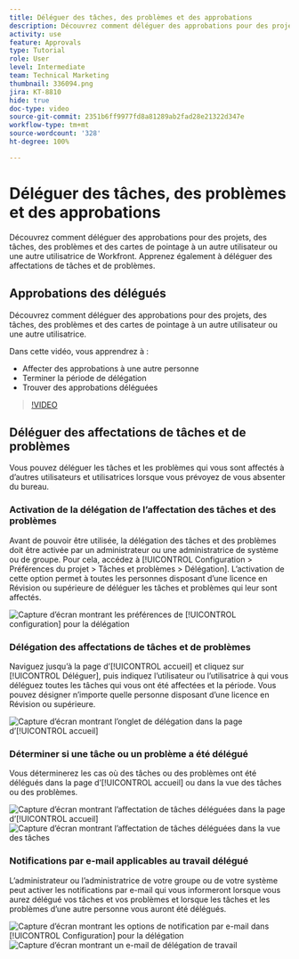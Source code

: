 ```yaml
---
title: Déléguer des tâches, des problèmes et des approbations
description: Découvrez comment déléguer des approbations pour des projets, des tâches, des problèmes et des cartes de pointage à un autre utilisateur ou une autre utilisatrice de Workfront. Apprenez également à déléguer des affectations de tâches et de problèmes.
activity: use
feature: Approvals
type: Tutorial
role: User
level: Intermediate
team: Technical Marketing
thumbnail: 336094.png
jira: KT-8810
hide: true
doc-type: video
source-git-commit: 2351b6ff9977fd8a81289ab2fad28e21322d347e
workflow-type: tm+mt
source-wordcount: '328'
ht-degree: 100%

---
```


# Déléguer des tâches, des problèmes et des approbations

Découvrez comment déléguer des approbations pour des projets, des tâches, des problèmes et des cartes de pointage à un autre utilisateur ou une autre utilisatrice de Workfront. Apprenez également à déléguer des affectations de tâches et de problèmes.

## Approbations des délégués

Découvrez comment déléguer des approbations pour des projets, des tâches, des problèmes et des cartes de pointage à un autre utilisateur ou une autre utilisatrice.

Dans cette vidéo, vous apprendrez à :

* Affecter des approbations à une autre personne
* Terminer la période de délégation
* Trouver des approbations déléguées

>[!VIDEO](https://video.tv.adobe.com/v/336094/?quality=12&learn=on)

<!---
learn more URLS
Delegate approval request
--->

## Déléguer des affectations de tâches et de problèmes

Vous pouvez déléguer les tâches et les problèmes qui vous sont affectés à d’autres utilisateurs et utilisatrices lorsque vous prévoyez de vous absenter du bureau.

### Activation de la délégation de l’affectation des tâches et des problèmes

Avant de pouvoir être utilisée, la délégation des tâches et des problèmes doit être activée par un administrateur ou une administratrice de système ou de groupe. Pour cela, accédez à [!UICONTROL Configuration > Préférences du projet > Tâches et problèmes > Délégation]. L’activation de cette option permet à toutes les personnes disposant d’une licence en Révision ou supérieure de déléguer les tâches et problèmes qui leur sont affectés.

![Capture d’écran montrant les préférences de [!UICONTROL configuration] pour la délégation](assets/delegation-1.png)

### Délégation des affectations de tâches et de problèmes

Naviguez jusqu’à la page d’[!UICONTROL accueil] et cliquez sur [!UICONTROL Déléguer], puis indiquez l’utilisateur ou l’utilisatrice à qui vous déléguez toutes les tâches qui vous ont été affectées et la période. Vous pouvez désigner n’importe quelle personne disposant d’une licence en Révision ou supérieure.

![Capture d’écran montrant l’onglet de délégation dans la page d’[!UICONTROL accueil]](assets/delegation-2.png)

### Déterminer si une tâche ou un problème a été délégué

Vous déterminerez les cas où des tâches ou des problèmes ont été délégués dans la page d’[!UICONTROL accueil] ou dans la vue des tâches ou des problèmes.

![Capture d’écran montrant l’affectation de tâches déléguées dans la page d’[!UICONTROL accueil]](assets/delegation-4.png)
![Capture d’écran montrant l’affectation de tâches déléguées dans la vue des tâches](assets/delegation-3.png)

### Notifications par e-mail applicables au travail délégué

L’administrateur ou l’administratrice de votre groupe ou de votre système peut activer les notifications par e-mail qui vous informeront lorsque vous aurez délégué vos tâches et vos problèmes et lorsque les tâches et les problèmes d’une autre personne vous auront été délégués.

![Capture d’écran montrant les options de notification par e-mail dans [!UICONTROL Configuration] pour la délégation](assets/delegation-5.png)
![Capture d’écran montrant un e-mail de délégation de travail](assets/delegation-6.png)
